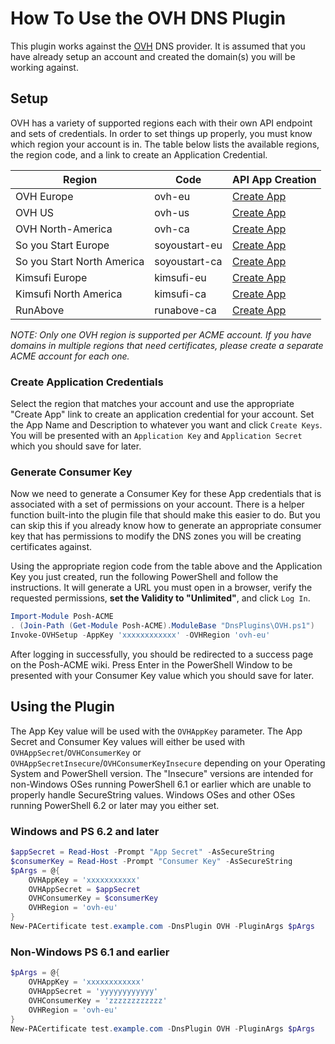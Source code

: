 # How To Use the OVH DNS Plugin

This plugin works against the [OVH](https://www.ovh.com) DNS provider. It is assumed that you have already setup an account and created the domain(s) you will be working against.

## Setup

OVH has a variety of supported regions each with their own API endpoint and sets of credentials. In order to set things up properly, you must know which region your account is in. The table below lists the available regions, the region code, and a link to create an Application Credential.

Region | Code | API App Creation
--- | --- | ---
OVH Europe | ovh-eu | [Create App](https://eu.api.ovh.com/createApp/)
OVH US | ovh-us | [Create App](https://api.us.ovhcloud.com/createApp/)
OVH North-America | ovh-ca | [Create App](https://ca.api.ovh.com/createApp/)
So you Start Europe | soyoustart-eu | [Create App](https://eu.api.soyoustart.com/createApp/)
So you Start North America | soyoustart-ca | [Create App](https://ca.api.soyoustart.com/createApp/)
Kimsufi Europe | kimsufi-eu | [Create App](https://eu.api.kimsufi.com/createApp/)
Kimsufi North America | kimsufi-ca | [Create App](https://ca.api.kimsufi.com/createApp/)
RunAbove | runabove-ca | [Create App](https://api.runabove.com/createApp/)

*NOTE: Only one OVH region is supported per ACME account. If you have domains in multiple regions that need certificates, please create a separate ACME account for each one.*

### Create Application Credentials

Select the region that matches your account and use the appropriate "Create App" link to create an application credential for your account. Set the App Name and Description to whatever you want and click `Create Keys`. You will be presented with an `Application Key` and `Application Secret` which you should save for later.

### Generate Consumer Key

Now we need to generate a Consumer Key for these App credentials that is associated with a set of permissions on your account. There is a helper function built-into the plugin file that should make this easier to do. But you can skip this if you already know how to generate an appropriate consumer key that has permissions to modify the DNS zones you will be creating certificates against.

Using the appropriate region code from the table above and the Application Key you just created, run the following PowerShell and follow the instructions. It will generate a URL you must open in a browser, verify the requested permissions, **set the Validity to "Unlimited"**, and click `Log In`.

```powershell
Import-Module Posh-ACME
. (Join-Path (Get-Module Posh-ACME).ModuleBase "DnsPlugins\OVH.ps1")
Invoke-OVHSetup -AppKey 'xxxxxxxxxxxx' -OVHRegion 'ovh-eu'
```

After logging in successfully, you should be redirected to a success page on the Posh-ACME wiki. Press Enter in the PowerShell Window to be presented with your Consumer Key value which you should save for later.

## Using the Plugin

The App Key value will be used with the `OVHAppKey` parameter. The App Secret and Consumer Key values will either be used with `OVHAppSecret`/`OVHConsumerKey` or `OVHAppSecretInsecure`/`OVHConsumerKeyInsecure` depending on your Operating System and PowerShell version. The "Insecure" versions are intended for non-Windows OSes running PowerShell 6.1 or earlier which are unable to properly handle SecureString values. Windows OSes and other OSes running PowerShell 6.2 or later may you either set.

### Windows and PS 6.2 and later

```powershell
$appSecret = Read-Host -Prompt "App Secret" -AsSecureString
$consumerKey = Read-Host -Prompt "Consumer Key" -AsSecureString
$pArgs = @{
    OVHAppKey = 'xxxxxxxxxxx'
    OVHAppSecret = $appSecret
    OVHConsumerKey = $consumerKey
    OVHRegion = 'ovh-eu'
}
New-PACertificate test.example.com -DnsPlugin OVH -PluginArgs $pArgs
```

### Non-Windows PS 6.1 and earlier

```powershell
$pArgs = @{
    OVHAppKey = 'xxxxxxxxxxxx'
    OVHAppSecret = 'yyyyyyyyyyyy'
    OVHConsumerKey = 'zzzzzzzzzzzz'
    OVHRegion = 'ovh-eu'
}
New-PACertificate test.example.com -DnsPlugin OVH -PluginArgs $pArgs
```
